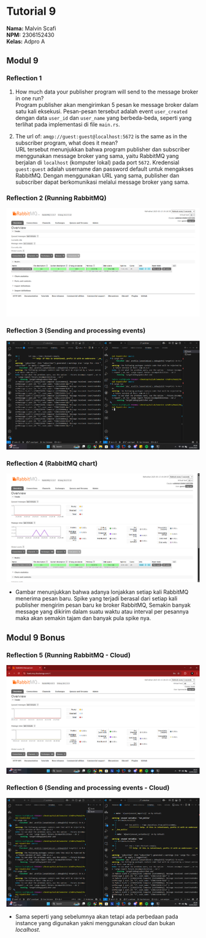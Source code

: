 # Tutorial 9
**Nama:**   Malvin Scafi<br>
**NPM:**    2306152430<br>
**Kelas:**  Adpro A<br>

## Modul 9
### Reflection 1

1. How much data your publisher program will send to the message broker in one run?  
   Program publisher akan mengirimkan 5 pesan ke message broker dalam satu kali eksekusi. Pesan-pesan tersebut adalah event `user_created` dengan data `user_id` dan `user_name` yang berbeda-beda, seperti yang terlihat pada implementasi di file `main.rs`.

2. The url of: `amqp://guest:guest@localhost:5672` is the same as in the subscriber program, what does it mean?  
   URL tersebut menunjukkan bahwa program publisher dan subscriber menggunakan message broker yang sama, yaitu RabbitMQ yang berjalan di `localhost` (komputer lokal) pada port `5672`. Kredensial `guest:guest` adalah username dan password default untuk mengakses RabbitMQ. Dengan menggunakan URL yang sama, publisher dan subscriber dapat berkomunikasi melalui message broker yang sama.

### Reflection 2 (Running RabbitMQ)
![Screenshot of running RabbitMQ on local machine](RabbitMQ.png)

### Reflection 3 (Sending and processing events)
![Screenshot of sending events with publisher and consuming events with subscriber](SendingProcessingEvent.png)

### Reflection 4 (RabbitMQ chart)
![Screenshot of spikes in RabbitMQ dashboard chart](Spike.png)
- Gambar menunjukkan bahwa adanya lonjakkan setiap kali RabbitMQ menerima pesan baru. Spike yang terjadi berasal dari setiap kali publisher mengirim pesan baru ke broker RabbitMQ, Semakin banyak message yang dikirim dalam suatu waktu atau interval per pesannya maka akan semakin tajam dan banyak pula spike nya.


## Modul 9 Bonus
### Reflection 5 (Running RabbitMQ - Cloud)
![Running RabbitMQ on cloud](RabbitMQ_Cloud.png)

### Reflection 6 (Sending and processing events - Cloud)
![Sending and processing events - Cloud](SendingProcessingEvent_Cloud.png)
- Sama seperti yang sebelumnya akan tetapi ada perbedaan pada instance yang digunakan yakni menggunakan *cloud* dan bukan *localhost*.